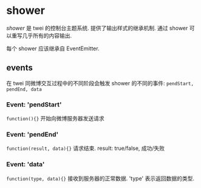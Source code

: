 # shower

*shower* 是 twei 的控制台主题系统. 提供了输出样式的继承机制. 通过 shower 可以重写几乎所有的内容输出.

每个 shower 应该继承自 EventEmitter.

## events

在 twei 同微博交互过程中的不同阶段会触发 shower 的不同的事件: `pendStart, pendEnd, data`

### Event: 'pendStart'
`function(){}`
开始向微博服务器发送请求

### Event: 'pendEnd'
`function(result, data){}`
请求结束. result: true/false, 成功/失败

### Event: 'data'
`function(type, data){}`
接收到服务器的正常数据. 'type' 表示返回数据的类型.